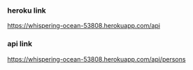 ### heroku link

https://whispering-ocean-53808.herokuapp.com/api

### api link

https://whispering-ocean-53808.herokuapp.com/api/persons

